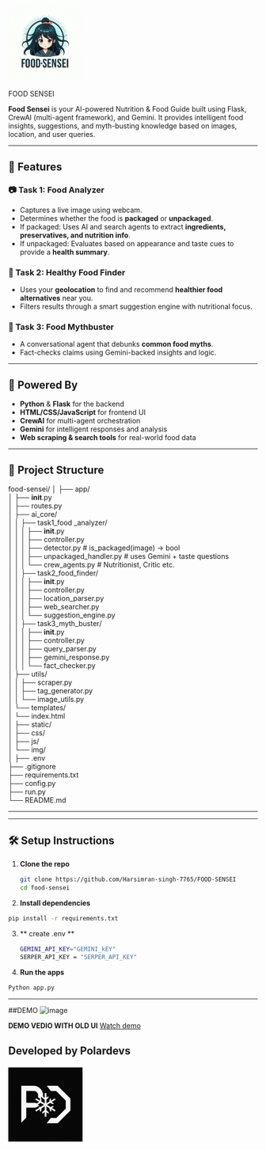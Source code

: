 


# <p align="center">
  <img src="static/img/logo.png" alt="Food Sensei Logo" width="150"/>
</p> FOOD SENSEI

**Food Sensei** is your AI-powered Nutrition & Food Guide built using Flask, CrewAI (multi-agent framework), and Gemini. It provides intelligent food insights, suggestions, and myth-busting knowledge based on images, location, and user queries.

---

## 🚀 Features

### 📷 Task 1: Food Analyzer
- Captures a live image using webcam.
- Determines whether the food is **packaged** or **unpackaged**.
- If packaged: Uses AI and search agents to extract **ingredients, preservatives, and nutrition info**.
- If unpackaged: Evaluates based on appearance and taste cues to provide a **health summary**.

### 📍 Task 2: Healthy Food Finder
- Uses your **geolocation** to find and recommend **healthier food alternatives** near you.
- Filters results through a smart suggestion engine with nutritional focus.

### 🧠 Task 3: Food Mythbuster
- A conversational agent that debunks **common food myths**.
- Fact-checks claims using Gemini-backed insights and logic.

---

## 🧠 Powered By

- **Python** & **Flask** for the backend
- **HTML/CSS/JavaScript** for frontend UI
- **CrewAI** for multi-agent orchestration
- **Gemini** for intelligent responses and analysis
- **Web scraping & search tools** for real-world food data

---

## 📁 Project Structure


food-sensei/
│
├── app/  
│   ├── __init__.py  
│   ├── routes.py  
│   ├── ai_core/  
│   │   ├── task1_food _analyzer/  
│   │   │   ├── __init__.py  
│   │   │   ├── controller.py  
│   │   │   ├── detector.py               # is_packaged(image) -> bool  
│   │   │   ├── unpackaged_handler.py    # uses Gemini + taste questions  
│   │   │   └── crew_agents.py          # Nutritionist, Critic etc.   
│   │   ├── task2_food_finder/  
│   │   │   ├── __init__.py  
│   │   │   ├── controller.py  
│   │   │   ├── location_parser.py  
│   │   │   ├── web_searcher.py  
│   │   │   └── suggestion_engine.py  
│   │   ├── task3_myth_buster/   
│   │   │   ├── __init__.py   
│   │   │   ├── controller.py   
│   │   │   ├── query_parser.py   
│   │   │   ├── gemini_response.py   
│   │   │   └── fact_checker.py     
│   ├── utils/   
│   │   ├── scraper.py  
│   │   ├── tag_generator.py    
│   │   └── image_utils.py   
│   └── templates/    
│       └── index.html   
│
├── static/   
│   ├── css/  
│   ├── js/  
│   └── img/   
│
├── .env   
├── .gitignore   
├── requirements.txt   
├── config.py   
├── run.py   
└── README.md   

---


---

## 🛠️ Setup Instructions

1. **Clone the repo**  
   ```bash
   git clone https://github.com/Harsimran-singh-7765/FOOD-SENSEI
   cd food-sensei
   ```
2. **Install dependencies**
  ```bash 
  pip install -r requirements.txt
  
  ```
3. ** create .env **
   ```bash
   GEMINI_API_KEY="GEMINI_kEY"
   SERPER_API_KEY = "SERPER_API_KEY"
   ```
   
5. **Run the apps**
```bash 
Python app.py

```
---

##DEMO 
![image](https://github.com/user-attachments/assets/57cb916e-d98a-4a42-ae67-537ac00e0d6a)

**DEMO VEDIO WITH OLD UI**
[Watch demo](videos/sample_task_1.mp4)

## Developed by Polardevs <p align="center">
  <img src="Polar_dev.png" alt="Food Sensei Logo" width="150"/>
</p>

